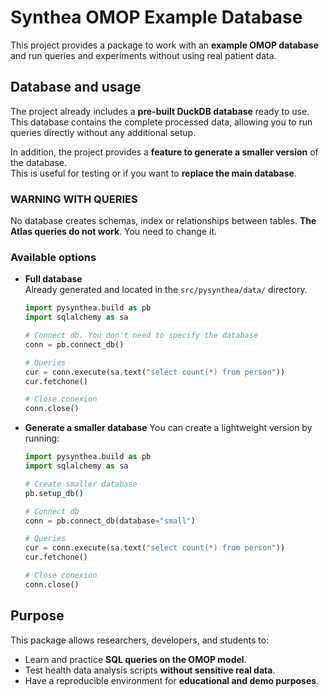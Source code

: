 # Synthea OMOP Example Database

This project provides a package to work with an **example OMOP database** and run queries and experiments without using real patient data.

## Database and usage

The project already includes a **pre-built DuckDB database** ready to use.  
This database contains the complete processed data, allowing you to run queries directly without any additional setup.

In addition, the project provides a **feature to generate a smaller version** of the database.  
This is useful for testing or if you want to **replace the main database**.

### WARNING WITH QUERIES

No database creates schemas, index or relationships between tables. **The Atlas queries do not work**. You need to change it.

### Available options

- **Full database**  
  Already generated and located in the `src/pysynthea/data/` directory.

  ```python
  import pysynthea.build as pb
  import sqlalchemy as sa

  # Connect db. You don't need to specify the database
  conn = pb.connect_db()

  # Queries
  cur = conn.execute(sa.text("select count(*) from person"))
  cur.fetchone()

  # Close conexion
  conn.close()
  ```

- **Generate a smaller database**
  You can create a lightweight version by running:

  ```python
  import pysynthea.build as pb
  import sqlalchemy as sa

  # Create smaller database
  pb.setup_db()

  # Connect db
  conn = pb.connect_db(database="small")

  # Queries
  cur = conn.execute(sa.text("select count(*) from person"))
  cur.fetchone()

  # Close conexion
  conn.close()
  ```

## Purpose

This package allows researchers, developers, and students to:

- Learn and practice **SQL queries on the OMOP model**.
- Test health data analysis scripts **without sensitive real data**.
- Have a reproducible environment for **educational and demo purposes**.
